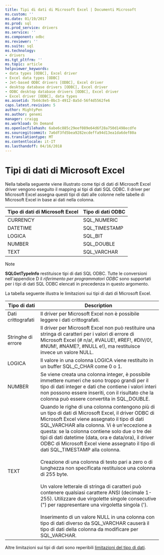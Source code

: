 ```yaml
---
title: Tipi di dati di Microsoft Excel | Documenti Microsoft
ms.custom: ''
ms.date: 01/19/2017
ms.prod: sql
ms.prod_service: drivers
ms.service: ''
ms.component: odbc
ms.reviewer: ''
ms.suite: sql
ms.technology:
- drivers
ms.tgt_pltfrm: ''
ms.topic: article
helpviewer_keywords:
- data types [ODBC], Excel driver
- Excel data types [ODBC]
- Jet-based ODBC drivers [ODBC], Excel driver
- desktop database drivers [ODBC], Excel driver
- ODBC desktop database drivers [ODBC], Excel driver
- Excel driver [ODBC], data types
ms.assetid: 7b44c8e5-0bc3-4912-8a5d-56f4d5562fe6
caps.latest.revision: 5
author: MightyPen
ms.author: genemi
manager: craigg
ms.workload: On Demand
ms.openlocfilehash: 6abe6c885c29eef089e64d6f28a750d1498ecdfe
ms.sourcegitcommit: 7a6df3fd5bea9282ecdeffa94d13ea1da6def80a
ms.translationtype: MT
ms.contentlocale: it-IT
ms.lasthandoff: 04/16/2018
---
```

# <a name="microsoft-excel-data-types"></a>Tipi di dati di Microsoft Excel
Nella tabella seguente viene illustrato come tipi di dati di Microsoft Excel driver vengono eseguito il mapping ai tipi di dati SQL ODBC. Il driver per Microsoft Excel assegna questi tipi di dati alle colonne nelle tabelle di Microsoft Excel in base ai dati nella colonna.  
  
|Tipo di dati di Microsoft Excel|Tipo di dati ODBC|  
|-------------------------------|--------------------|  
|CURRENCY|SQL_NUMERIC|  
|DATETIME|SQL_TIMESTAMP|  
|LOGICA|SQL_BIT|  
|NUMBER|SQL_DOUBLE|  
|TEXT|SQL_VARCHAR|  
  
> [!NOTE]  
>  **SQLGetTypeInfo** restituisce tipi di dati SQL ODBC. Tutte le conversioni nell'appendice D il *riferimento per programmatori ODBC* sono supportati per i tipi di dati SQL ODBC elencati in precedenza in questo argomento.  
  
 La tabella seguente illustra le limitazioni sui tipi di dati di Microsoft Excel.  
  
|Tipo di dati|Description|  
|---------------|-----------------|  
|Dati crittografati|Il driver per Microsoft Excel non è possibile leggere i dati crittografati.|  
|Stringhe di errore|Il driver per Microsoft Excel non può restituire una stringa di caratteri per i valori di errore di Microsoft Excel (# n/a!, #VALUE!, #REF!, #DIV/0!, #NUM!, #NAME?, #NULL e!), ma restituisce invece un valore NULL.|  
|LOGICA|Il valore in una colonna LOGICA viene restituito in un buffer SQL_C_CHAR come 0 o 1.|  
|NUMBER|Se viene creata una colonna integer, è possibile immettere numeri che sono troppo grandi per il tipo di dati integer e dati che contiene i valori interi non possono essere inseriti, con il risultato che la colonna può essere convertita in SQL_DOUBLE.|  
|TEXT|Quando le righe di una colonna contengono più di un tipo di dati di Microsoft Excel, il driver ODBC di Microsoft Excel viene assegnato il tipo di dati SQL_VARCHAR alla colonna. Vi è un'eccezione a questa: se la colonna contiene solo due o tre dei tipi di dati datetime (data, ora e data/ora), il driver ODBC di Microsoft Excel viene assegnato il tipo di dati SQL_TIMESTAMP alla colonna.<br /><br /> Creazione di una colonna di testo pari a zero o di lunghezza non specificata restituisce una colonna di 255 byte.<br /><br /> Un valore letterale di stringa di caratteri può contenere qualsiasi carattere ANSI (decimale 1-255). Utilizzare due virgolette singole consecutive (") per rappresentare una virgoletta singola (').<br /><br /> Inserimento di un valore NULL in una colonna con tipo di dati diverso da SQL_VARCHAR causerà il tipo di dati della colonna da modificare per SQL_VARCHAR.|  
  
 Altre limitazioni sui tipi di dati sono reperibili [limitazioni del tipo di dati](../../odbc/microsoft/data-type-limitations.md).
